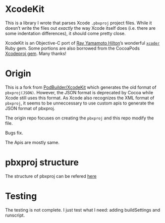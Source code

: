 # XcodeKit

This is a library I wrote that parses Xcode `.pbxproj` project files. While it doesn’t write the files out _exactly_ the way Xcode itself does (i.e. there are some indentation differences), it should come pretty close.

XcodeKit is an Objective-C port of [Ray Yamamoto Hilton](https://ray.sh/)’s wonderful [`xcoder`](https://github.com/rayh/xcoder) Ruby gem. Some portions are also borrowed from the CocoaPods [Xcodeproj gem](https://github.com/CocoaPods/Xcodeproj). Many thanks!

# Origin
This is a fork from
[PodBuilder/XcodeKit](https://github.com/PodBuilder/XcodeKit) which
generates the old format of `pbxproj(JSON)`. However, the JSON format is
deprecated by Cocoa while Xcode still uses this format. As Xcode also
recognizes the XML format of `pbxproj`, it seems to be unneccessary to
use custom apis to generate the JSON format of pbxproj.

The origin repo focuses on creating the `pbxproj` and this repo
modify the file.

Bugs fix.

The Apis are mostly same.

# pbxproj structure
The structure of pbxproj can be refered
[here](http://danwright.info/blog/2010/10/xcode-pbxproject-files/)

# Testing
The testing is not complete. I just test what I need: adding
buildSettings and runscript.


